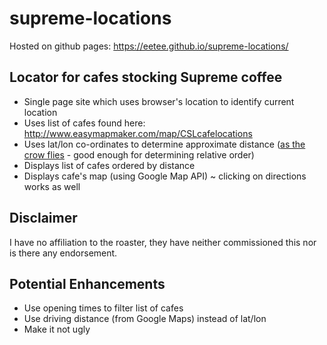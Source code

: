# supreme-locations
Hosted on github pages: https://eetee.github.io/supreme-locations/

## Locator for cafes stocking Supreme coffee

- Single page site which uses browser's location to identify current location
- Uses list of cafes found here: http://www.easymapmaker.com/map/CSLcafelocations
- Uses lat/lon co-ordinates to determine approximate distance ([as the crow flies](https://en.wikipedia.org/wiki/As_the_crow_flies) - good enough for determining relative order)
- Displays list of cafes ordered by distance
- Displays cafe's map (using Google Map API) ~ clicking on directions works as well

## Disclaimer
I have no affiliation to the roaster, they have neither commissioned this nor is there any endorsement.

## Potential Enhancements

- Use opening times to filter list of cafes
- Use driving distance (from Google Maps) instead of lat/lon
- Make it not ugly
